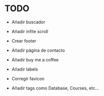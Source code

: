 # TODO

* Añadir buscador

* Añadir infite scroll

* Crear footer

* Añadir página de contacto

* Añadir buy me a coffee

* Añadir labels

* Corregir favicon

* Añadir tags como Database, Courses, etc...